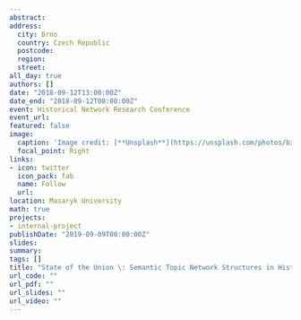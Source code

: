 ```yaml
---
abstract: 
address:
  city: Brno
  country: Czech Republic
  postcode: 
  region: 
  street: 
all_day: true
authors: []
date: "2018-09-12T13:00:00Z"
date_end: "2018-09-12T00:00:00Z"
event: Historical Network Research Conference 
event_url: 
featured: false
image:
  caption: 'Image credit: [**Unsplash**](https://unsplash.com/photos/bzdhc5b3Bxs)'
  focal_point: Right
links:
- icon: twitter
  icon_pack: fab
  name: Follow
  url: 
location: Masaryk University
math: true
projects:
- internal-project
publishDate: "2019-09-09T00:00:00Z"
slides:
summary: 
tags: []
title: "State of the Union \: Semantic Topic Network Structures in Historical Enunciative Practices"
url_code: ""
url_pdf: ""
url_slides: ""
url_video: ""
---
```


